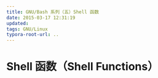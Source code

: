 ```yaml
---
title: GNU/Bash 系列（五）Shell 函数
date: 2015-03-17 12:31:19
updated:
tags: GNU/Linux
typora-root-url: ..
---
```


# Shell 函数（Shell Functions）